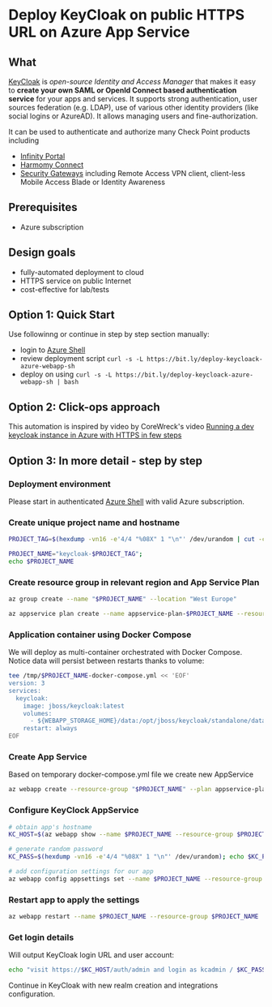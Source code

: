 # Deploy KeyCloak on public HTTPS URL on Azure App Service


## What

[KeyCloak](https://www.keycloak.org/) is *open-source Identity and Access Manager* that makes it easy to **create your own SAML or OpenId Connect based authentication service** for your apps and services. 
It supports strong authentication, user sources federation (e.g. LDAP), use of various other identity providers (like social logins or AzureAD). It allows managing users and fine-authorization.

It can be used to authenticate and authorize many Check Point products including
* [Infinity Portal](https://portal.checkpoint.com/signin)
* [Harmomy Connect](https://www.checkpoint.com/harmony/connect-sase/)
* [Security Gateways](https://www.checkpoint.com/quantum/next-generation-firewall/) including Remote Access VPN client, client-less Mobile Access Blade or Identity Awareness


## Prerequisites

* Azure subscription


## Design goals

* fully-automated deployment to cloud
* HTTPS service on public Internet
* cost-effective for lab/tests


## Option 1: Quick Start

Use followinng or continue in step by step section manually:
* login to [Azure Shell](https://shell.azure.com)
* review deployment script `curl -s -L https://bit.ly/deploy-keycloack-azure-webapp-sh`
* deploy on using `curl -s -L https://bit.ly/deploy-keycloack-azure-webapp-sh | bash`


## Option 2: Click-ops approach

This automation is inspired by video by CoreWreck's video [Running a dev keycloak instance in Azure with HTTPS in few steps](https://www.youtube.com/watch?v=neHFkd8c-gc) 


## Option 3: In more detail - step by step

### Deployment environment

Please start in authenticated [Azure Shell](https://shell.azure.com) with valid Azure subscription.

### Create unique project name and hostname

```bash
PROJECT_TAG=$(hexdump -vn16 -e'4/4 "%08X" 1 "\n"' /dev/urandom | cut -c-6); echo $PROJECT_TAG

PROJECT_NAME="keycloak-$PROJECT_TAG"; 
echo $PROJECT_NAME
```

### Create resource group in relevant region and App Service Plan

```bash
az group create --name "$PROJECT_NAME" --location "West Europe"

az appservice plan create --name appservice-plan-$PROJECT_NAME --resource-group "$PROJECT_NAME" --sku B2 --is-linux
```


### Application container using Docker Compose

We will deploy as multi-container orchestrated with Docker Compose. Notice data will persist between restarts thanks to volume:
```bash
tee /tmp/$PROJECT_NAME-docker-compose.yml << 'EOF'
version: 3
services:
  keycloak:
    image: jboss/keycloak:latest
    volumes:
      - ${WEBAPP_STORAGE_HOME}/data:/opt/jboss/keycloak/standalone/data
    restart: always
EOF
```

### Create App Service

Based on temporary docker-compose.yml file we create new AppService

```bash
az webapp create --resource-group "$PROJECT_NAME" --plan appservice-plan-$PROJECT_NAME --name $PROJECT_NAME --multicontainer-config-type compose --multicontainer-config-file /tmp/$PROJECT_NAME-docker-compose.yml
```


### Configure KeyClock AppService

```bash
# obtain app's hostname
KC_HOST=$(az webapp show --name $PROJECT_NAME --resource-group $PROJECT_NAME | jq -r .defaultHostName); echo $_KC_HOST

# generate random password
KC_PASS=$(hexdump -vn16 -e'4/4 "%08X" 1 "\n"' /dev/urandom); echo $KC_PASS

# add configuration settings for our app
az webapp config appsettings set --name $PROJECT_NAME --resource-group $PROJECT_NAME --settings KEYCLOAK_FRONTEND_URL="https://$KC_HOST/auth" KEYCLOAK_USER=kcadmin KEYCLOAK_PASSWORD="$KC_PASS" WEBSITES_ENABLE_APP_SERVICE_STORAGE=true
```


### Restart app to apply the settings

```bash
az webapp restart --name $PROJECT_NAME --resource-group $PROJECT_NAME
```

### Get login details

Will output KeyCloak login URL and user account:
```bash
echo "visit https://$KC_HOST/auth/admin and login as kcadmin / $KC_PASS"
```

Continue in KeyCloak with new realm creation and integrations configuration.
